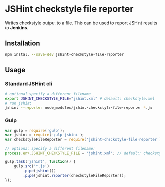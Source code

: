 # JSHint checkstyle file reporter

Writes checkstyle output to a file. This can be used to report JSHint results to **Jenkins**.

## Installation
```bash
npm install --save-dev jshint-checkstyle-file-reporter
```

## Usage

### Standard JSHint cli

```bash
# optional specify a different filename
export JSHINT_CHECKSTYLE_FILE="jshint.xml" # default: checkstyle.xml
# run jshint
jshint --reporter node_modules/jshint-checkstyle-file-reporter *.js
```

### Gulp

```javascript
var gulp = require('gulp');
var jshint = require('gulp-jshint');
var checkstyleFileReporter = require('jshint-checkstyle-file-reporter');

// optional specify a different filename:
process.env.JSHINT_CHECKSTYLE_FILE = 'jshint.xml'; // default: checkstyle.xml

gulp.task('jshint', function() {
	gulp.src('*.js')
		.pipe(jshint())
		.pipe(jshint.reporter(checkstyleFileReporter));
});
```
